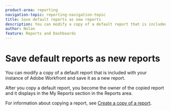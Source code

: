```yaml
---
product-area: reporting
navigation-topic: reporting-navigation-topic
title: Save default reports as new reports
description: You can modify a copy of a default report that is included with your instance of Adobe Workfront and save it as a new report.
author: Nolan
feature: Reports and Dashboards
---
```


# Save default reports as new reports

You can modify a copy of a default report that is included with your instance of Adobe Workfront and save it as a new report.

After you copy a default report, you become the owner of the copied report and it displays in the My Reports section in the Reports area.

For information about copying a report, see [Create a copy of a report](../../../reports-and-dashboards/reports/creating-and-managing-reports/create-copy-report.md).
